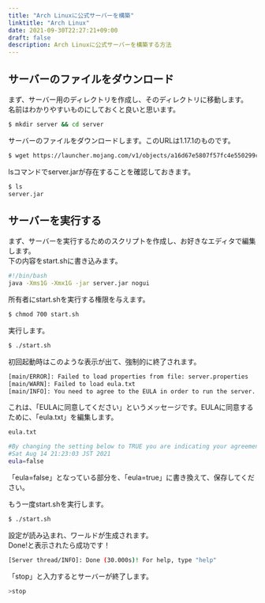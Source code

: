 ```yaml
---
title: "Arch Linuxに公式サーバーを構築"
linktitle: "Arch Linux"
date: 2021-09-30T22:27:21+09:00
draft: false
description: Arch Linuxに公式サーバーを構築する方法
---
```


## サーバーのファイルをダウンロード
まず、サーバー用のディレクトリを作成し、そのディレクトリに移動します。  
名前はわかりやすいものにしておくと良いと思います。
```bash
$ mkdir server && cd server
```
サーバーのファイルをダウンロードします。このURLは1.17.1のものです。
```bash
$ wget https://launcher.mojang.com/v1/objects/a16d67e5807f57fc4e550299cf20226194497dc2.jar
```
lsコマンドでserver.jarが存在することを確認しておきます。
```bash
$ ls
server.jar
```
## サーバーを実行する
まず、サーバーを実行するためのスクリプトを作成し、お好きなエディタで編集します。  
下の内容をstart.shに書き込みます。
```bash
#!/bin/bash
java -Xms1G -Xmx1G -jar server.jar nogui
```
所有者にstart.shを実行する権限を与えます。
```bash
$ chmod 700 start.sh
```
実行します。
```bash
$ ./start.sh
```
初回起動時はこのような表示が出て、強制的に終了されます。
```bash
[main/ERROR]: Failed to load properties from file: server.properties
[main/WARN]: Failed to load eula.txt
[main/INFO]: You need to agree to the EULA in order to run the server. Go to eula.txt for more info.
```
これは、「EULAに同意してください」というメッセージです。EULAに同意するために、「eula.txt」を編集します。
```bash
eula.txt

#By changing the setting below to TRUE you are indicating your agreement to our EULA (https://account.mojang.com/documents/minecraft_eula).
#Sat Aug 14 21:23:03 JST 2021
eula=false
```
「eula=false」となっている部分を、「eula=true」に書き換えて、保存してください。

もう一度start.shを実行します。
```bash
$ ./start.sh
```
設定が読み込まれ、ワールドが生成されます。  
Done!と表示されたら成功です！
```bash
[Server thread/INFO]: Done (30.000s)! For help, type "help"
```
「stop」と入力するとサーバーが終了します。
```bash
>stop
```